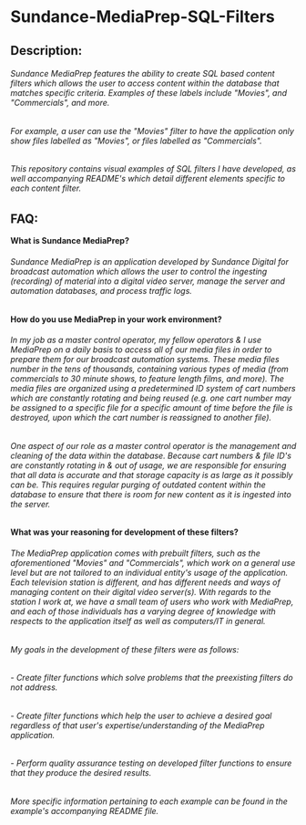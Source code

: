 # Sundance-MediaPrep-SQL-Filters

## Description:

######  Sundance MediaPrep features the ability to create SQL based content filters which allows the user to access content within the database that matches specific criteria.  Examples of these labels include "Movies", and "Commercials", and more. 

###### For example, a user can use the "Movies" filter to have the application only show files labelled as "Movies", or files labelled as "Commercials".
  
###### This repository contains visual examples of SQL filters I have developed, as well accompanying README's which detail different elements specific to each content filter.


## FAQ:

**What is Sundance MediaPrep?**

######   Sundance MediaPrep is an application developed by Sundance Digital for broadcast automation which allows the user to control the ingesting (recording) of material into a digital video server, manage the server and automation databases, and process traffic logs.
  
  
**How do you use MediaPrep in your work environment?**

######   In my job as a master control operator, my fellow operators & I use MediaPrep on a daily basis to access all of our media files in order to prepare them for our broadcast automation systems.  These media files number in the tens of thousands, containing various types of media (from commercials to 30 minute shows, to feature length films, and more).  The media files are organized using a predetermined ID system of cart numbers which are constantly rotating and being reused (e.g. one cart number may be assigned to a specific file for a specific amount of time before the file is destroyed, upon which the cart number is reassigned to another file).
  
######   One aspect of our role as a master control operator is the management and cleaning of the data within the database.  Because cart numbers & file ID's are constantly rotating in & out of usage, we are responsible for ensuring that all data is accurate and that storage capacity is as large as it possibly can be.  This requires regular purging of outdated content within the database to ensure that there is room for new content as it is ingested into the server.
  

**What was your reasoning for development of these filters?**

######   The MediaPrep application comes with prebuilt filters, such as the aforementioned "Movies" and "Commercials", which work on a general use level but are not tailored to an individual entity's usage of the application.  Each television station is different, and has different needs and ways of managing content on their digital video server(s).  With regards to the station I work at, we have a small team of users who work with MediaPrep, and each of those individuals has a varying degree of knowledge with respects to the application itself as well as computers/IT in general.
  
######   My goals in the development of these filters were as follows:
  
######   - Create filter functions which solve problems that the preexisting filters do not address.
######   - Create filter functions which help the user to achieve a desired goal regardless of that user's expertise/understanding of the MediaPrep application.
######   - Perform quality assurance testing on developed filter functions to ensure that they produce the desired results.

######   More specific information pertaining to each example can be found in the example's accompanying README file.
